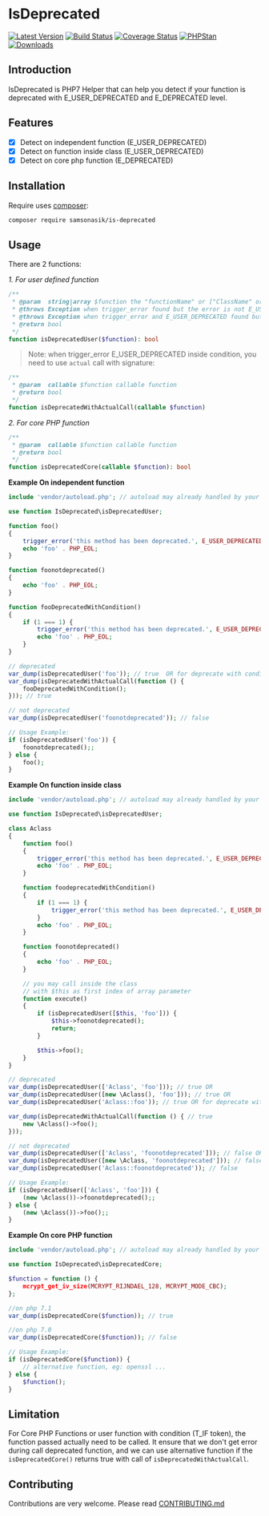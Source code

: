 IsDeprecated
============

[![Latest Version](https://img.shields.io/github/release/samsonasik/IsDeprecated.svg?style=flat-square)](https://github.com/samsonasik/IsDeprecated/releases)
[![Build Status](https://travis-ci.org/samsonasik/IsDeprecated.svg?branch=master)](https://travis-ci.org/samsonasik/IsDeprecated)
[![Coverage Status](https://coveralls.io/repos/github/samsonasik/IsDeprecated/badge.svg?branch=master)](https://coveralls.io/github/samsonasik/IsDeprecated?branch=master)
[![PHPStan](https://img.shields.io/badge/PHPStan-enabled-brightgreen.svg?style=flat)](https://github.com/phpstan/phpstan)
[![Downloads](https://img.shields.io/packagist/dt/samsonasik/is-deprecated.svg?style=flat-square)](https://packagist.org/packages/samsonasik/is-deprecated)

Introduction
------------

IsDeprecated is PHP7 Helper that can help you detect if your function is deprecated with E_USER_DEPRECATED and E_DEPRECATED level.

Features
--------

- [x] Detect on independent function  (E_USER_DEPRECATED)
- [x] Detect on function inside class (E_USER_DEPRECATED)
- [x] Detect on core php function     (E_DEPRECATED)

Installation
------------

Require uses [composer](https://getcomposer.org/):

```sh
composer require samsonasik/is-deprecated
```

Usage
-----

There are 2 functions:

*1. For user defined function*

```php
/**
 * @param  string|array $function the "functionName" or ["ClassName" or object, "functionName"] or "ClassName::functionName"
 * @throws Exception when trigger_error found but the error is not E_USER_DEPRECATED
 * @throws Exception when trigger_error and E_USER_DEPRECATED found but misplaced
 * @return bool
 */
function isDeprecatedUser($function): bool
```

> Note: when trigger_error E_USER_DEPRECATED inside condition, you need to use `actual` call with signature:

```php
/**
 * @param  callable $function callable function
 * @return bool
 */
function isDeprecatedWithActualCall(callable $function)
```

*2. For core PHP function*

```php
/**
 * @param  callable $function callable function
 * @return bool
 */
function isDeprecatedCore(callable $function): bool
```

**Example On independent function**

```php
include 'vendor/autoload.php'; // autoload may already handled by your framework

use function IsDeprecated\isDeprecatedUser;

function foo()
{
    trigger_error('this method has been deprecated.', E_USER_DEPRECATED);
    echo 'foo' . PHP_EOL;
}

function foonotdeprecated()
{
    echo 'foo' . PHP_EOL;
}

function fooDeprecatedWithCondition()
{
    if (1 === 1) {
        trigger_error('this method has been deprecated.', E_USER_DEPRECATED);
        echo 'foo' . PHP_EOL;
    }
}

// deprecated
var_dump(isDeprecatedUser('foo')); // true  OR for deprecate with condition
var_dump(isDeprecatedWithActualCall(function () {
    fooDeprecatedWithCondition();
})); // true

// not deprecated
var_dump(isDeprecatedUser('foonotdeprecated')); // false

// Usage Example:
if (isDeprecatedUser('foo')) {
    foonotdeprecated();;
} else {
    foo();
}
```

**Example On function inside class**

```php
include 'vendor/autoload.php'; // autoload may already handled by your framework

use function IsDeprecated\isDeprecatedUser;

class Aclass
{
    function foo()
    {
        trigger_error('this method has been deprecated.', E_USER_DEPRECATED);
        echo 'foo' . PHP_EOL;
    }

    function foodeprecatedWithCondition()
    {
        if (1 === 1) {
            trigger_error('this method has been deprecated.', E_USER_DEPRECATED);
        }
        echo 'foo' . PHP_EOL;
    }

    function foonotdeprecated()
    {
        echo 'foo' . PHP_EOL;
    }

    // you may call inside the class
    // with $this as first index of array parameter
    function execute()
    {
        if (isDeprecatedUser([$this, 'foo'])) {
            $this->foonotdeprecated();
            return;
        }

        $this->foo();
    }
}

// deprecated
var_dump(isDeprecatedUser(['Aclass', 'foo'])); // true OR
var_dump(isDeprecatedUser([new \Aclass(), 'foo'])); // true OR
var_dump(isDeprecatedUser('Aclass::foo')); // true OR for deprecate with condition

var_dump(isDeprecatedWithActualCall(function () { // true
    new \Aclass()->foo();
}));

// not deprecated
var_dump(isDeprecatedUser(['Aclass', 'foonotdeprecated'])); // false OR
var_dump(isDeprecatedUser([new \Aclass, 'foonotdeprecated'])); // false OR
var_dump(isDeprecatedUser('Aclass::foonotdeprecated')); // false

// Usage Example:
if (isDeprecatedUser(['Aclass', 'foo'])) {
    (new \Aclass())->foonotdeprecated();;
} else {
    (new \Aclass())->foo();;
}
```

**Example On core PHP function**

```php
include 'vendor/autoload.php'; // autoload may already handled by your framework

use function IsDeprecated\isDeprecatedCore;

$function = function () {
    mcrypt_get_iv_size(MCRYPT_RIJNDAEL_128, MCRYPT_MODE_CBC);
};

//on php 7.1
var_dump(isDeprecatedCore($function)); // true

//on php 7.0
var_dump(isDeprecatedCore($function)); // false

// Usage Example:
if (isDeprecatedCore($function)) {
    // alternative function, eg: openssl ...
} else {
    $function();
}
```

Limitation
----------

For Core PHP Functions or user function with condition (T_IF token), the function passed actually need to be called. It ensure that we don't get error during call deprecated function, and we can use alternative function if the `isDeprecatedCore()` returns true with call of `isDeprecatedWithActualCall`.

Contributing
------------
Contributions are very welcome. Please read [CONTRIBUTING.md](https://github.com/samsonasik/IsDeprecated/blob/master/CONTRIBUTING.md)
